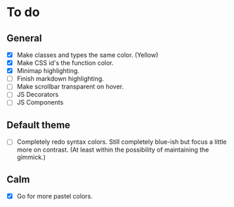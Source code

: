 # To do

## General

-   [x] Make classes and types the same color. (Yellow)
-   [x] Make CSS id's the function color.
-   [x] Minimap highlighting.
-   [ ] Finish markdown highlighting.
-   [ ] Make scrollbar transparent on hover.
-   [ ] JS Decorators
-   [ ] JS Components

## Default theme

-   [ ] Completely redo syntax colors. Still completely blue-ish but focus a little more on contrast. (At least within the possibility of maintaining the gimmick.)

## Calm

-   [x] Go for more pastel colors.
